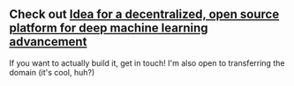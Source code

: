 ## Check out [Idea for a decentralized, open source platform for deep machine learning advancement](https://blog.luisivan.net/idea-for-a-decentralized-open-source-platform-for-deep-machine-learning-advancement-b5b031e8f6f7)

If you want to actually build it, get in touch! I'm also open to transferring the domain (it's cool, huh?)
